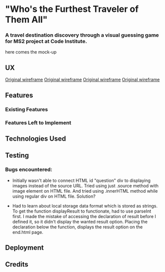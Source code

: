 # "Who's the Furthest Traveler of Them All"
### A travel destination discovery through a visual guessing game for MS2 project at Code Institute.

here comes the mock-up


## UX

[Original wireframe](https://raw.githubusercontent.com/Kadrilaanes/Who-s-the-furthest-traveler-of-them-all-/master/assets/images/wireframes/1.jpg)
[Original wireframe](https://raw.githubusercontent.com/Kadrilaanes/Who-s-the-furthest-traveler-of-them-all-/master/assets/images/wireframes/2.jpg)
[Original wireframe](https://raw.githubusercontent.com/Kadrilaanes/Who-s-the-furthest-traveler-of-them-all-/master/assets/images/wireframes/3.jpg)
[Original wireframe](https://raw.githubusercontent.com/Kadrilaanes/Who-s-the-furthest-traveler-of-them-all-/master/assets/images/wireframes/4.jpg)

## Features

### Existing Features

### Features Left to Implement

## Technologies Used

## Testing

### Bugs encountered: 

* Initially wasn't able to connect HTML id "question" div to displaying images instead of the source URL. Tried using just .source method with image element on HTML file. And tried using .innerHTML method while using regular div on HTML file. Solution?

* Had to learn about local storage data format which is stored as strings. To get the function displayResult to functionate, had to use parseInt first. I made the mistake of accessing the declaration of result before I defined it, so it didn't display the wanted result option. Placing the declaration below the function, displays the result option on the end.html page. 

## Deployment

## Credits
